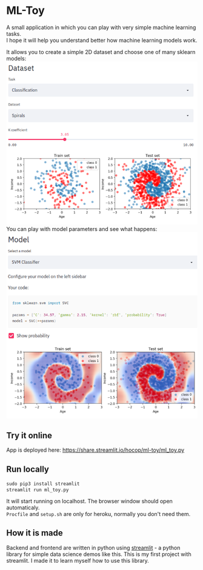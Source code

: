 # ML-Toy
A small application in which you can play with very simple machine learning tasks.  
I hope it will help you understand better how machine learning models work.  

It allows you to create a simple 2D dataset and choose one of many sklearn models:
![Screenshot 1](screenshots/mltoy_1.png)  
You can play with model parameters and see what happens:
![Screenshot 1](screenshots/mltoy_2.png)  

## Try it online
App is deployed here: https://share.streamlit.io/hocop/ml-toy/ml_toy.py

## Run locally
```
sudo pip3 install streamlit
streamlit run ml_toy.py
```
It will start running on localhost. The browser window should open automaticaly.  
`Procfile` and `setup.sh` are only for heroku, normally you don't need them.

## How it is made
Backend and frontend are written in python using [streamlit](https://www.streamlit.io/) - a python library for simple data science demos like this. This is my first project with streamlit. I made it to learn myself how to use this library.
